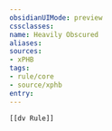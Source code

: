 ```yaml
---
obsidianUIMode: preview
cssclasses:
name: Heavily Obscured
aliases:
sources:
- xPHB
tags:
- rule/core
- source/xphb
entry:
---
```


```meta-bind-embed
[[dv Rule]]
```